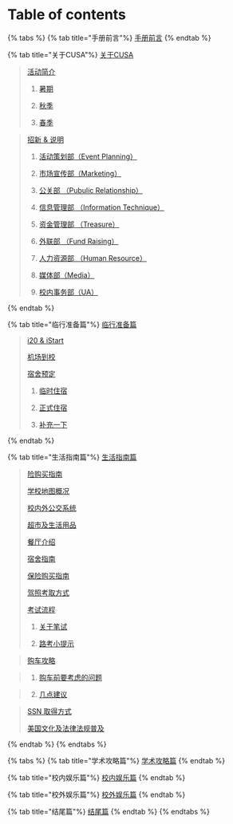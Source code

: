 # Table of contents

{% tabs %}
{% tab title="手册前言"%}
[手册前言](README.md)
{% endtab %}

{% tab title="关于CUSA"%}
[关于CUSA](about-cusa/README.md)

  > [活动简介](about-cusa/activity-info/README.md)
  >
  >  1. [暑期](about-cusa/activity-info/summer.md)
  >
  >  2. [秋季](about-cusa/activity-info/fall.md)
  >
  >  3. [春季](about-cusa/activity-info/spring.md)

  > [招新 & 说明](about-cusa/recruitment-info/README.md)
  >
  >  1. [活动策划部（Event Planning）](about-cusa/recruitment-info/ep.md)
  >
  >  2. [市场宣传部（Marketing）](about-cusa/recruitment-info/mkt.md)
  >
  >  3. [公关部 （Pubulic Relationship）](about-cusa/recruitment-info/pr.md)
  >
  >  4. [信息管理部 （Information Technique）](about-cusa/recruitment-info/it.md)
  >
  >  5. [资金管理部 （Treasure）](about-cusa/recruitment-info/tr.md)
  >
  >  6. [外联部 （Fund Raising）](about-cusa/recruitment-info/fr.md)
  >
  >  7. [人力资源部 （Human Resource）](about-cusa/recruitment-info/hr.md)
  >
  >  8. [媒体部（Media）](about-cusa/recruitment-info/media.md)
  >
  >  9. [校内事务部（UA）](about-cusa/recruitment-info/ua.md)

{% endtab %}

{% tab title="临行准备篇"%}
[临行准备篇](before-coming.md)

> [i20 & iStart](before-coming.md/#i20-and-istart)
>
> [机场到校](before-coming.md/#ji-chang-dao-xiao)
>
> [宿舍预定](before-coming.md/#su-she-yu-ding)
  >  1. [临时住宿](before-coming.md/#lin-shi-zhu-su)
  >
  >  2. [正式住宿](before-coming.md/#zheng-shi-zhu-su)
  >
  >  3. [补充一下](before-coming.md/#bu-chong-yi-xia)

{% endtab %}

{% tab title="生活指南篇"%}
[生活指南篇](daily-guide.md)

> [险购买指南](daily-guide.md/#bao-xian-gou-mai-zhi-nan)
>
> [学校地图概况](daily-guide.md/#xue-xiao-di-tu-gai-kuang)
>
> [校内外公交系统](daily-guide.md/#xiao-nei-wai-gong-jiao-xi-tong)
>
> [超市及生活用品](daily-guide.md/#chao-shi-ji-sheng-huo-yong-pin)
>
> [餐厅介绍](daily-guide.md/#can-ting-jie-shao)
>
> [宿舍指南](daily-guide.md/#su-she-zhi-nan)
>
> [保险购买指南](daily-guide.md/#bao-xian-gou-mai-zhi-nan-1)
>
> [驾照考取方式](daily-guide.md/#jia-zhao-kao-qu-fang-shi)
>
> [考试流程](daily-guide.md/#kao-shi-liu-cheng)
>
  >  1. [关于笔试](daily-guide.md/#guan-yu-bi-shi)
  >
  >  2. [路考小提示](daily-guide.md/#lu-kao-xiao-ti-shi)

> [购车攻略](daily-guide.md/#gou-che-gong-lve)

  >  1. [购车前要考虑的问题](daily-guide.md/#gou-che-qian-yao-kao-lv-de-wen-ti)

  >  2. [几点建议](daily-guide.md/#ji-dian-jian-yi)

> [SSN 取得方式](daily-guide.md/#ssn-qu-de-fang-shi)
>
> [美国文化及法律法规普及](daily-guide.md/#mei-guo-wen-hua-ji-fa-lv-fa-gui-pu-ji)

{% endtab %}
{% endtabs %}

{% tabs %}
{% tab title="学术攻略篇"%}
[学术攻略篇](study-guide.md)
{% endtab %}

{% tab title="校内娱乐篇"%}
[校内娱乐篇](on-campus-guide.md)
{% endtab %}

{% tab title="校外娱乐篇"%}
[校外娱乐篇](off-campus-guide.md)
{% endtab %}

{% tab title="结尾篇"%}
[结尾篇](final.md)
{% endtab %}
{% endtabs %}
